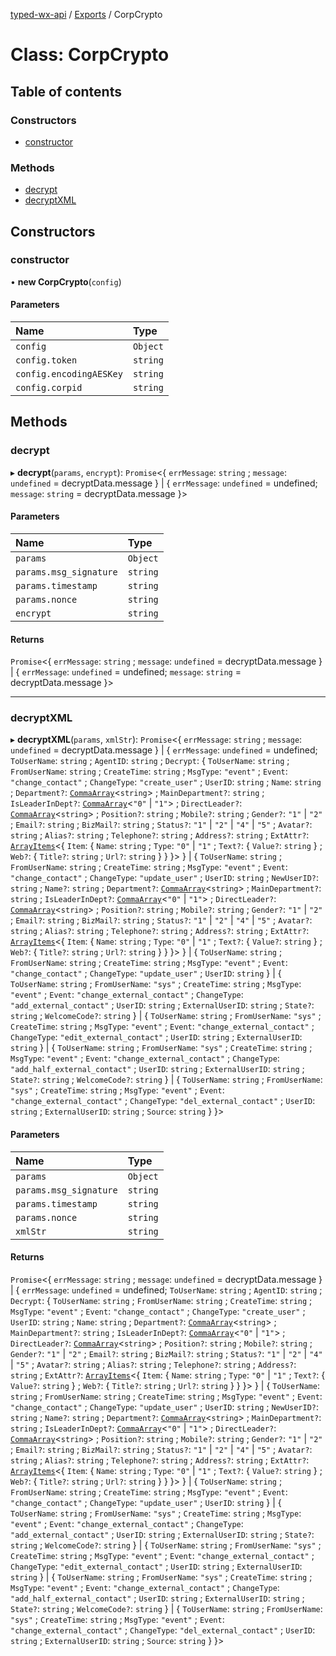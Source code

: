 [typed-wx-api](../README.md) / [Exports](../modules.md) / CorpCrypto

# Class: CorpCrypto

## Table of contents

### Constructors

- [constructor](CorpCrypto.md#constructor)

### Methods

- [decrypt](CorpCrypto.md#decrypt)
- [decryptXML](CorpCrypto.md#decryptxml)

## Constructors

### constructor

• **new CorpCrypto**(`config`)

#### Parameters

| Name | Type |
| :------ | :------ |
| `config` | `Object` |
| `config.token` | `string` |
| `config.encodingAESKey` | `string` |
| `config.corpid` | `string` |

## Methods

### decrypt

▸ **decrypt**(`params`, `encrypt`): `Promise`<{ `errMessage`: `string` ; `message`: `undefined` = decryptData.message } \| { `errMessage`: `undefined` = undefined; `message`: `string` = decryptData.message }\>

#### Parameters

| Name | Type |
| :------ | :------ |
| `params` | `Object` |
| `params.msg_signature` | `string` |
| `params.timestamp` | `string` |
| `params.nonce` | `string` |
| `encrypt` | `string` |

#### Returns

`Promise`<{ `errMessage`: `string` ; `message`: `undefined` = decryptData.message } \| { `errMessage`: `undefined` = undefined; `message`: `string` = decryptData.message }\>

___

### decryptXML

▸ **decryptXML**(`params`, `xmlStr`): `Promise`<{ `errMessage`: `string` ; `message`: `undefined` = decryptData.message } \| { `errMessage`: `undefined` = undefined; `ToUserName`: `string` ; `AgentID`: `string` ; `Decrypt`: { `ToUserName`: `string` ; `FromUserName`: `string` ; `CreateTime`: `string` ; `MsgType`: ``"event"`` ; `Event`: ``"change_contact"`` ; `ChangeType`: ``"create_user"`` ; `UserID`: `string` ; `Name`: `string` ; `Department?`: [`CommaArray`](../modules.md#commaarray)<`string`\> ; `MainDepartment?`: `string` ; `IsLeaderInDept?`: [`CommaArray`](../modules.md#commaarray)<``"0"`` \| ``"1"``\> ; `DirectLeader?`: [`CommaArray`](../modules.md#commaarray)<`string`\> ; `Position?`: `string` ; `Mobile?`: `string` ; `Gender?`: ``"1"`` \| ``"2"`` ; `Email?`: `string` ; `BizMail?`: `string` ; `Status?`: ``"1"`` \| ``"2"`` \| ``"4"`` \| ``"5"`` ; `Avatar?`: `string` ; `Alias?`: `string` ; `Telephone?`: `string` ; `Address?`: `string` ; `ExtAttr?`: [`ArrayItems`](../modules.md#arrayitems)<{ `Item`: { `Name`: `string` ; `Type`: ``"0"`` \| ``"1"`` ; `Text?`: { `Value?`: `string`  } ; `Web?`: { `Title?`: `string` ; `Url?`: `string`  }  }  }\>  } \| { `ToUserName`: `string` ; `FromUserName`: `string` ; `CreateTime`: `string` ; `MsgType`: ``"event"`` ; `Event`: ``"change_contact"`` ; `ChangeType`: ``"update_user"`` ; `UserID`: `string` ; `NewUserID?`: `string` ; `Name?`: `string` ; `Department?`: [`CommaArray`](../modules.md#commaarray)<`string`\> ; `MainDepartment?`: `string` ; `IsLeaderInDept?`: [`CommaArray`](../modules.md#commaarray)<``"0"`` \| ``"1"``\> ; `DirectLeader?`: [`CommaArray`](../modules.md#commaarray)<`string`\> ; `Position?`: `string` ; `Mobile?`: `string` ; `Gender?`: ``"1"`` \| ``"2"`` ; `Email?`: `string` ; `BizMail?`: `string` ; `Status?`: ``"1"`` \| ``"2"`` \| ``"4"`` \| ``"5"`` ; `Avatar?`: `string` ; `Alias?`: `string` ; `Telephone?`: `string` ; `Address?`: `string` ; `ExtAttr?`: [`ArrayItems`](../modules.md#arrayitems)<{ `Item`: { `Name`: `string` ; `Type`: ``"0"`` \| ``"1"`` ; `Text?`: { `Value?`: `string`  } ; `Web?`: { `Title?`: `string` ; `Url?`: `string`  }  }  }\>  } \| { `ToUserName`: `string` ; `FromUserName`: `string` ; `CreateTime`: `string` ; `MsgType`: ``"event"`` ; `Event`: ``"change_contact"`` ; `ChangeType`: ``"update_user"`` ; `UserID`: `string`  } \| { `ToUserName`: `string` ; `FromUserName`: ``"sys"`` ; `CreateTime`: `string` ; `MsgType`: ``"event"`` ; `Event`: ``"change_external_contact"`` ; `ChangeType`: ``"add_external_contact"`` ; `UserID`: `string` ; `ExternalUserID`: `string` ; `State?`: `string` ; `WelcomeCode?`: `string`  } \| { `ToUserName`: `string` ; `FromUserName`: ``"sys"`` ; `CreateTime`: `string` ; `MsgType`: ``"event"`` ; `Event`: ``"change_external_contact"`` ; `ChangeType`: ``"edit_external_contact"`` ; `UserID`: `string` ; `ExternalUserID`: `string`  } \| { `ToUserName`: `string` ; `FromUserName`: ``"sys"`` ; `CreateTime`: `string` ; `MsgType`: ``"event"`` ; `Event`: ``"change_external_contact"`` ; `ChangeType`: ``"add_half_external_contact"`` ; `UserID`: `string` ; `ExternalUserID`: `string` ; `State?`: `string` ; `WelcomeCode?`: `string`  } \| { `ToUserName`: `string` ; `FromUserName`: ``"sys"`` ; `CreateTime`: `string` ; `MsgType`: ``"event"`` ; `Event`: ``"change_external_contact"`` ; `ChangeType`: ``"del_external_contact"`` ; `UserID`: `string` ; `ExternalUserID`: `string` ; `Source`: `string`  }  }\>

#### Parameters

| Name | Type |
| :------ | :------ |
| `params` | `Object` |
| `params.msg_signature` | `string` |
| `params.timestamp` | `string` |
| `params.nonce` | `string` |
| `xmlStr` | `string` |

#### Returns

`Promise`<{ `errMessage`: `string` ; `message`: `undefined` = decryptData.message } \| { `errMessage`: `undefined` = undefined; `ToUserName`: `string` ; `AgentID`: `string` ; `Decrypt`: { `ToUserName`: `string` ; `FromUserName`: `string` ; `CreateTime`: `string` ; `MsgType`: ``"event"`` ; `Event`: ``"change_contact"`` ; `ChangeType`: ``"create_user"`` ; `UserID`: `string` ; `Name`: `string` ; `Department?`: [`CommaArray`](../modules.md#commaarray)<`string`\> ; `MainDepartment?`: `string` ; `IsLeaderInDept?`: [`CommaArray`](../modules.md#commaarray)<``"0"`` \| ``"1"``\> ; `DirectLeader?`: [`CommaArray`](../modules.md#commaarray)<`string`\> ; `Position?`: `string` ; `Mobile?`: `string` ; `Gender?`: ``"1"`` \| ``"2"`` ; `Email?`: `string` ; `BizMail?`: `string` ; `Status?`: ``"1"`` \| ``"2"`` \| ``"4"`` \| ``"5"`` ; `Avatar?`: `string` ; `Alias?`: `string` ; `Telephone?`: `string` ; `Address?`: `string` ; `ExtAttr?`: [`ArrayItems`](../modules.md#arrayitems)<{ `Item`: { `Name`: `string` ; `Type`: ``"0"`` \| ``"1"`` ; `Text?`: { `Value?`: `string`  } ; `Web?`: { `Title?`: `string` ; `Url?`: `string`  }  }  }\>  } \| { `ToUserName`: `string` ; `FromUserName`: `string` ; `CreateTime`: `string` ; `MsgType`: ``"event"`` ; `Event`: ``"change_contact"`` ; `ChangeType`: ``"update_user"`` ; `UserID`: `string` ; `NewUserID?`: `string` ; `Name?`: `string` ; `Department?`: [`CommaArray`](../modules.md#commaarray)<`string`\> ; `MainDepartment?`: `string` ; `IsLeaderInDept?`: [`CommaArray`](../modules.md#commaarray)<``"0"`` \| ``"1"``\> ; `DirectLeader?`: [`CommaArray`](../modules.md#commaarray)<`string`\> ; `Position?`: `string` ; `Mobile?`: `string` ; `Gender?`: ``"1"`` \| ``"2"`` ; `Email?`: `string` ; `BizMail?`: `string` ; `Status?`: ``"1"`` \| ``"2"`` \| ``"4"`` \| ``"5"`` ; `Avatar?`: `string` ; `Alias?`: `string` ; `Telephone?`: `string` ; `Address?`: `string` ; `ExtAttr?`: [`ArrayItems`](../modules.md#arrayitems)<{ `Item`: { `Name`: `string` ; `Type`: ``"0"`` \| ``"1"`` ; `Text?`: { `Value?`: `string`  } ; `Web?`: { `Title?`: `string` ; `Url?`: `string`  }  }  }\>  } \| { `ToUserName`: `string` ; `FromUserName`: `string` ; `CreateTime`: `string` ; `MsgType`: ``"event"`` ; `Event`: ``"change_contact"`` ; `ChangeType`: ``"update_user"`` ; `UserID`: `string`  } \| { `ToUserName`: `string` ; `FromUserName`: ``"sys"`` ; `CreateTime`: `string` ; `MsgType`: ``"event"`` ; `Event`: ``"change_external_contact"`` ; `ChangeType`: ``"add_external_contact"`` ; `UserID`: `string` ; `ExternalUserID`: `string` ; `State?`: `string` ; `WelcomeCode?`: `string`  } \| { `ToUserName`: `string` ; `FromUserName`: ``"sys"`` ; `CreateTime`: `string` ; `MsgType`: ``"event"`` ; `Event`: ``"change_external_contact"`` ; `ChangeType`: ``"edit_external_contact"`` ; `UserID`: `string` ; `ExternalUserID`: `string`  } \| { `ToUserName`: `string` ; `FromUserName`: ``"sys"`` ; `CreateTime`: `string` ; `MsgType`: ``"event"`` ; `Event`: ``"change_external_contact"`` ; `ChangeType`: ``"add_half_external_contact"`` ; `UserID`: `string` ; `ExternalUserID`: `string` ; `State?`: `string` ; `WelcomeCode?`: `string`  } \| { `ToUserName`: `string` ; `FromUserName`: ``"sys"`` ; `CreateTime`: `string` ; `MsgType`: ``"event"`` ; `Event`: ``"change_external_contact"`` ; `ChangeType`: ``"del_external_contact"`` ; `UserID`: `string` ; `ExternalUserID`: `string` ; `Source`: `string`  }  }\>
